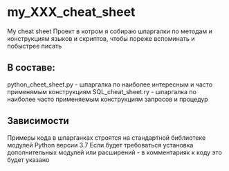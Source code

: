# my_XXX_cheat_sheet
My cheat sheet
Проект в котром я собираю шпаргалки по методам и конструкциям языков и скриптов, чтобы пореже вспоминать и побыстрее писать

<!--В составе проекта-->
## В составе:
python_cheet_sheet.py - шпаргалка по наиболее интересным и часто применямым конструкциям
SQL_cheat_sheet.ry - шпаргалка по наиболее часто применяемым конструкциям запросов и процедур

<!--Зависимости-->
## Зависимости
Примеры кода в шпарганках строятся на стандартной библиотеке модулей Python версии 3.7
Если будет требоваться установка дополнительных модулей или расширений - в комментарияк к коду это будет указано


